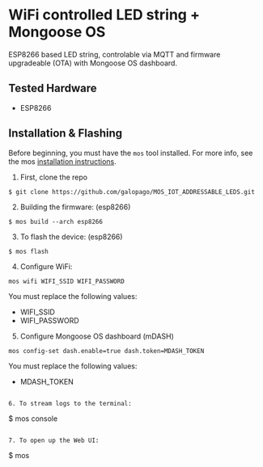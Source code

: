 # WiFi controlled LED string + Mongoose OS

ESP8266 based LED string, controlable via MQTT and firmware upgradeable (OTA) with Mongoose OS dashboard.

## Tested Hardware
- ESP8266

## Installation & Flashing

Before beginning, you must have the `mos` tool installed. For more info, see the mos [installation instructions](https://mongoose-os.com/docs/mongoose-os/quickstart/setup.md). 

1. First, clone the repo

```
$ git clone https://github.com/galopago/MOS_IOT_ADDRESSABLE_LEDS.git
```

2. Building the firmware: (esp8266)

```
$ mos build --arch esp8266 
```

3. To flash the device: (esp8266)

```
$ mos flash 
```

4. Configure WiFi:

```
mos wifi WIFI_SSID WIFI_PASSWORD 
```
You must replace the following values:
- WIFI_SSID
- WIFI_PASSWORD

5. Configure Mongoose OS dashboard (mDASH) 

```
mos config-set dash.enable=true dash.token=MDASH_TOKEN
```
You must replace the following values:
- MDASH_TOKEN
```  

6. To stream logs to the terminal: 

```
$ mos console
```

7. To open up the Web UI:

```
$ mos
```